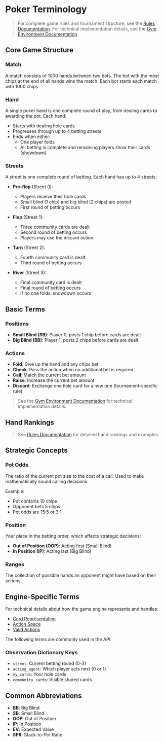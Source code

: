 # Poker Terminology

> For complete game rules and tournament structure, see the [Rules Documentation](/docs/rules).
> For technical implementation details, see the [Gym Environment Documentation](/docs/gym-env).

## Core Game Structure

### Match

A match consists of 1000 hands between two bots. The bot with the most chips at the end of all hands wins the match. Each bot starts each match with 1000 chips.

### Hand

A single poker hand is one complete round of play, from dealing cards to awarding the pot. Each hand:

- Starts with dealing hole cards
- Progresses through up to 4 betting streets
- Ends when either:
  - One player folds
  - All betting is complete and remaining players show their cards (showdown)

### Streets

A street is one complete round of betting. Each hand has up to 4 streets:

- **Pre-flop** (Street 0):
  - Players receive their hole cards
  - Small blind (1 chip) and big blind (2 chips) are posted
  - First round of betting occurs

- **Flop** (Street 1):
  - Three community cards are dealt
  - Second round of betting occurs
  - Players may use the discard action

- **Turn** (Street 2):
  - Fourth community card is dealt
  - Third round of betting occurs

- **River** (Street 3):
  - Final community card is dealt
  - Final round of betting occurs
  - If no one folds, showdown occurs

## Basic Terms

### Positions

- **Small Blind (SB)**: Player 0, posts 1 chip before cards are dealt
- **Big Blind (BB)**: Player 1, posts 2 chips before cards are dealt

### Actions

- **Fold**: Give up the hand and any chips bet
- **Check**: Pass the action when no additional bet is required
- **Call**: Match the current bet amount
- **Raise**: Increase the current bet amount
- **Discard**: Exchange one hole card for a new one (tournament-specific rule)

> See the [Gym Environment Documentation](/docs/gym-env#action-space) for technical implementation details.

## Hand Rankings

> See [Rules Documentation](/docs/rules#hand-rankings) for detailed hand rankings and examples.

## Strategic Concepts

### Pot Odds

The ratio of the current pot size to the cost of a call. Used to make mathematically sound calling decisions.

Example:

- Pot contains 10 chips
- Opponent bets 5 chips
- Pot odds are 15:5 or 3:1

### Position

Your place in the betting order, which affects strategic decisions:

- **Out of Position (OOP)**: Acting first (Small Blind)
- **In Position (IP)**: Acting last (Big Blind)

### Ranges

The collection of possible hands an opponent might have based on their actions.

## Engine-Specific Terms

For technical details about how the game engine represents and handles:

- [Card Representation](/docs/gym-env#card-representation)
- [Action Space](/docs/gym-env#action-space)
- [Valid Actions](/docs/gym-env#observation-space)

The following terms are commonly used in the API:

### Observation Dictionary Keys

- `street`: Current betting round (0-3)
- `acting_agent`: Which player acts next (0 or 1)
- `my_cards`: Your hole cards
- `community_cards`: Visible shared cards

## Common Abbreviations

- **BB**: Big Blind
- **SB**: Small Blind
- **OOP**: Out of Position
- **IP**: In Position
- **EV**: Expected Value
- **SPR**: Stack-to-Pot Ratio
